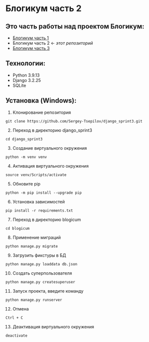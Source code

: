 # Блогикум часть 2

## Это часть работы над проектом Блогикум:

- [Блогикум часть 1](https://github.com/Sergey-Tsepilov/django_sprint1)
- Блогикум часть 2 ← _этот репозиторий_
- [Блогикум часть 3](https://github.com/Sergey-Tsepilov/django_sprint4)

## Технологии:

- Python 3.9.13
- Django 3.2.25
- SQLite

## Установка (Windows):

1. Клонирование репозитория

```
git clone https://github.com/Sergey-Tsepilov/django_sprint3.git
```

2. Переход в директорию django_sprint3

```
cd django_sprint3
```

3. Создание виртуального окружения

```
python -m venv venv
```

4. Активация виртуального окружения

```
source venv/Scripts/activate
```

5. Обновите pip

```
python -m pip install --upgrade pip
```

6. Установка зависимостей

```
pip install -r requirements.txt
```

7. Переход в директорию blogicum

```
cd blogicum
```

8. Применение миграций

```
python manage.py migrate
```

9. Загрузить фикстуры в БД

```
python manage.py loaddata db.json
```

10. Создать суперпользователя

```
python manage.py createsuperuser
```

11. Запуск проекта, введите команду

```
python manage.py runserver
```

12. Отмена

```
Ctrl + C
```

13. Деактивация виртуального окружения

```
deactivate
```
